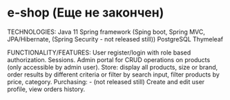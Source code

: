 # e-shop (Еще не закончен)
TECHNOLOGIES:
Java 11
Spring framework (Sping boot, Spring MVC, JPA/Hibernate, (Spring Security - not released still))
PostgreSQL
Thymeleaf

FUNCTIONALITY/FEATURES:
User register/login with role based authorization. Sessions.
Admin portal for CRUD operations on products (only accessible by admin user).
Store: display all products, size or brand, order results by different criteria or filter by search input, filter products by price, category.
Purchasing: - (not released still)
Create and edit user profile, view orders history.
